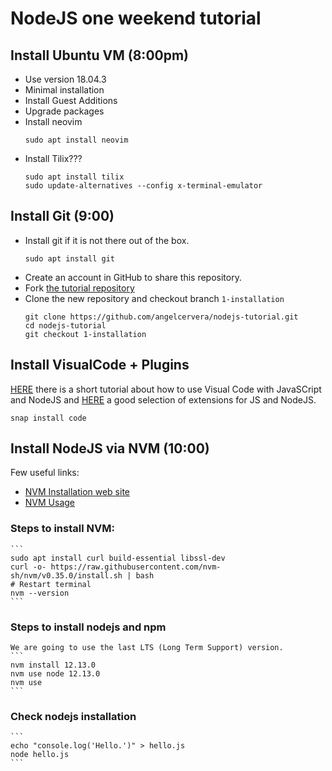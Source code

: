 # NodeJS one weekend tutorial

## Install Ubuntu VM (8:00pm)
- Use version 18.04.3
- Minimal installation
- Install Guest Additions
- Upgrade packages
- Install neovim
    ```
    sudo apt install neovim
    ```
- Install Tilix???
    ```
    sudo apt install tilix
    sudo update-alternatives --config x-terminal-emulator
    ```

## Install Git (9:00)
- Install git if it is not there out of the box.
    ```
    sudo apt install git
    ```
- Create an account in GitHub to share this repository.
- Fork [the tutorial repository](https://github.com/angelcervera/nodejs-tutorial)
- Clone the new repository and checkout branch `1-installation`
    ```
    git clone https://github.com/angelcervera/nodejs-tutorial.git
    cd nodejs-tutorial
    git checkout 1-installation
    ```

## Install VisualCode + Plugins 
[HERE](https://code.visualstudio.com/docs/nodejs/working-with-javascript) there is a short tutorial about how to use Visual Code with JavaSCript and NodeJS and [HERE](https://code.visualstudio.com/docs/nodejs/extensions) a good selection of extensions for JS and NodeJS.

```snap install code```


## Install NodeJS via NVM (10:00)
Few useful links:
- [NVM Installation web site](https://github.com/nvm-sh/nvm#install--update-script)
- [NVM Usage](https://github.com/nvm-sh/nvm#usage)

### Steps to install NVM:
    ```
    sudo apt install curl build-essential libssl-dev
    curl -o- https://raw.githubusercontent.com/nvm-sh/nvm/v0.35.0/install.sh | bash
    # Restart terminal
    nvm --version
    ```
### Steps to install nodejs and npm
    We are going to use the last LTS (Long Term Support) version.
    ```
    nvm install 12.13.0
    nvm use node 12.13.0
    nvm use
    ```
### Check nodejs installation
    ```
    echo "console.log('Hello.')" > hello.js
    node hello.js
    ```
